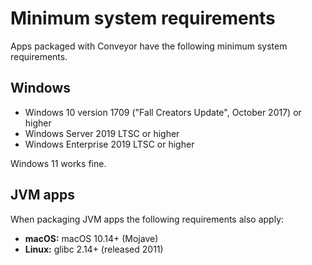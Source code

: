 # Minimum system requirements

Apps packaged with Conveyor have the following minimum system requirements.

## Windows

* Windows 10 version 1709 ("Fall Creators Update", October 2017) or higher
* Windows Server 2019 LTSC or higher
* Windows Enterprise 2019 LTSC or higher 

Windows 11 works fine.

## JVM apps

When packaging JVM apps the following requirements also apply:

* **macOS:** macOS 10.14+ (Mojave)
* **Linux:** glibc 2.14+ (released 2011)
